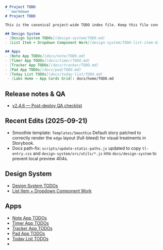 ```markdown
# Project TODO
```markdown
# Project TODO

This is the canonical project-wide TODO index file. Keep this file concise — only links to area-specific TODO files should be listed here.

## Design System
- [Design System TODOs](design-system/TODO.md)
- [List Item + Dropdown Component Work](design-system/TODO-list-item-dropdown.md)

## Apps
- [Note App TODOs](docs/note/TODO.md)
- [Timer App TODOs](docs/timer/TODO.md)
- [Tracker App TODOs](docs/tracker/TODO.md)
- [Pad App TODOs](docs/pad/TODO.md)
- [Today List TODOs](docs/today-list/TODO.md)
 - [Labs Home — App Cards Grid]: docs/home/TODO.md


```

## Release notes & QA

- [v2.4.6 — Post-deploy QA checklist](docs/release-v2.4.6-qa.md)

## Recent Edits (2025-09-21)
- Smoothie template: `Templates/Smoothie` Default story patched to correctly render the `edge` layout (full-bleed) for visual treatments in Storybook.
- Docs path-fix: `scripts/update-static-paths.js` updated to copy `tl-entry.css` and `design-system/src/utils/*.js` into `docs/design-system` to prevent local preview 404s.


## Design System
- [Design System TODOs](design-system/TODO.md)
- [List Item + Dropdown Component Work](design-system/TODO-list-item-dropdown.md)

## Apps
- [Note App TODOs](docs/note/TODO.md)
- [Timer App TODOs](docs/timer/TODO.md)
- [Tracker App TODOs](docs/tracker/TODO.md)
- [Pad App TODOs](docs/pad/TODO.md)
- [Today List TODOs](docs/today-list/TODO.md)
 - [Labs Home — App Cards Grid]: docs/home/TODO.md

